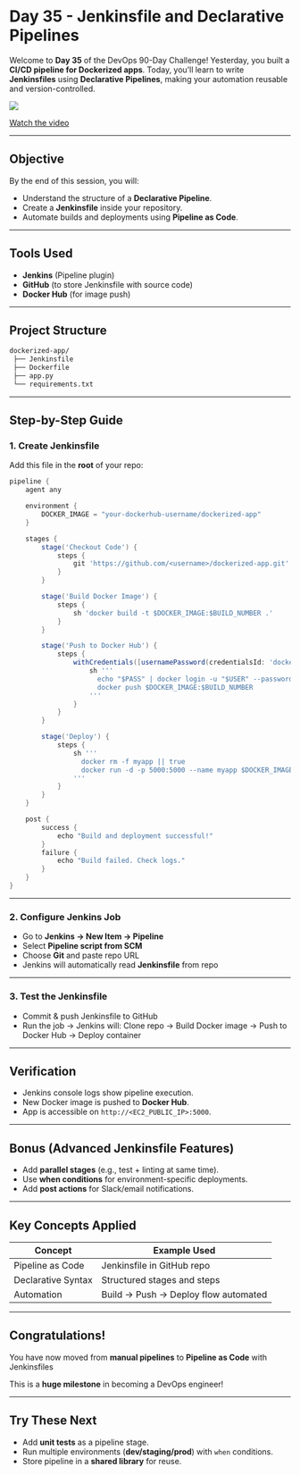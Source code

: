 ﻿# Day 35 - Jenkinsfile and Declarative Pipelines
Welcome to **Day 35** of the DevOps 90-Day Challenge!
Yesterday, you built a **CI/CD pipeline for Dockerized apps**.
Today, you’ll learn to write **Jenkinsfiles** using **Declarative Pipelines**, making your automation reusable and version-controlled.

[![](https://img.youtube.com/vi/dz6fwJuwdZQ/0.jpg)](https://www.youtube.com/watch?v=dz6fwJuwdZQ)

[Watch the video](https://www.youtube.com/watch?v=dz6fwJuwdZQ)

---

## Objective

By the end of this session, you will:

* Understand the structure of a **Declarative Pipeline**.
* Create a **Jenkinsfile** inside your repository.
* Automate builds and deployments using **Pipeline as Code**.

---

## Tools Used

* **Jenkins** (Pipeline plugin)
* **GitHub** (to store Jenkinsfile with source code)
* **Docker Hub** (for image push)

---

## Project Structure

```bash
dockerized-app/
 ├── Jenkinsfile
 ├── Dockerfile
 ├── app.py
 └── requirements.txt
```

---

## Step-by-Step Guide

### 1. Create Jenkinsfile

Add this file in the **root** of your repo:

```groovy
pipeline {
    agent any

    environment {
        DOCKER_IMAGE = "your-dockerhub-username/dockerized-app"
    }

    stages {
        stage('Checkout Code') {
            steps {
                git 'https://github.com/<username>/dockerized-app.git'
            }
        }

        stage('Build Docker Image') {
            steps {
                sh 'docker build -t $DOCKER_IMAGE:$BUILD_NUMBER .'
            }
        }

        stage('Push to Docker Hub') {
            steps {
                withCredentials([usernamePassword(credentialsId: 'docker-hub', usernameVariable: 'USER', passwordVariable: 'PASS')]) {
                    sh '''
                      echo "$PASS" | docker login -u "$USER" --password-stdin
                      docker push $DOCKER_IMAGE:$BUILD_NUMBER
                    '''
                }
            }
        }

        stage('Deploy') {
            steps {
                sh '''
                  docker rm -f myapp || true
                  docker run -d -p 5000:5000 --name myapp $DOCKER_IMAGE:$BUILD_NUMBER
                '''
            }
        }
    }

    post {
        success {
            echo "Build and deployment successful!"
        }
        failure {
            echo "Build failed. Check logs."
        }
    }
}
```

---

### 2. Configure Jenkins Job

* Go to **Jenkins → New Item → Pipeline**
* Select **Pipeline script from SCM**
* Choose **Git** and paste repo URL
* Jenkins will automatically read **Jenkinsfile** from repo

---

### 3. Test the Jenkinsfile

* Commit & push Jenkinsfile to GitHub
* Run the job → Jenkins will:
  Clone repo → Build Docker image → Push to Docker Hub → Deploy container

---

## Verification

* Jenkins console logs show pipeline execution.
* New Docker image is pushed to **Docker Hub**.
* App is accessible on `http://<EC2_PUBLIC_IP>:5000`.

---

## Bonus (Advanced Jenkinsfile Features)

* Add **parallel stages** (e.g., test + linting at same time).
* Use **when conditions** for environment-specific deployments.
* Add **post actions** for Slack/email notifications.

---

## Key Concepts Applied

| Concept            | Example Used                         |
| ------------------ | ------------------------------------ |
| Pipeline as Code   | Jenkinsfile in GitHub repo           |
| Declarative Syntax | Structured stages and steps          |
| Automation         | Build → Push → Deploy flow automated |

---

## Congratulations!

You have now moved from **manual pipelines** to **Pipeline as Code** with Jenkinsfiles

This is a **huge milestone** in becoming a DevOps engineer!

---

## Try These Next

* Add **unit tests** as a pipeline stage.
* Run multiple environments (**dev/staging/prod**) with `when` conditions.
* Store pipeline in a **shared library** for reuse.

